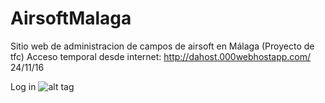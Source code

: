 # AirsoftMalaga
Sitio web de administracion de campos de airsoft en Málaga (Proyecto de tfc)
Acceso temporal desde internet: http://dahost.000webhostapp.com/ 24/11/16

Log in
![alt tag](https://raw.githubusercontent.com/username/projectname/branch/path/to/img.png)